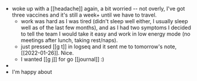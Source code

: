 - woke up with a [[headache]] again, a bit worried -- not overly, I've got three vaccines and it's still a week+ until we have to travel.
	- work was hard as I was tired (didn't sleep well either, I usually sleep well as of the last few months), and as I had two symptoms I decided to tell the team I would take it easy and work in low energy mode (no meetings after lunch, taking rest/naps).
	- just pressed [[g t]] in logseq and it sent me to tomorrow's note, [[2022-01-26]]. Nice.
	- I wanted [[g j]] for go [[journal]] :)
-
- I'm happy about